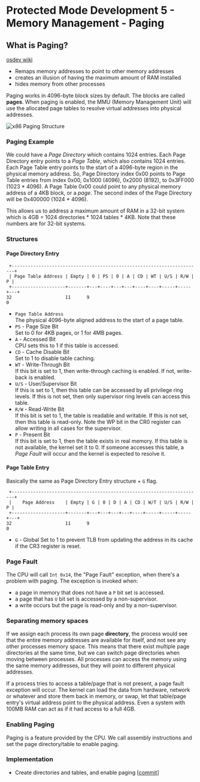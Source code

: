 # Protected Mode Development 5 - Memory Management - Paging

## What is Paging?

[osdev wiki](https://wiki.osdev.org/Paging)

- Remaps memory addresses to point to other memory addresses
- creates an illusion of having the maximum amount of RAM installed
- hides memory from other processes

Paging works in 4096-byte block sizes by default. The blocks are called **pages**. When paging is enabled, the MMU (Memory Management Unit) will use the allocated page tables to resolve virtual addresses into physical addresses.

![x86 Paging Structure](https://wiki.osdev.org/images/7/77/Paging_Structure.gif)

### Paging Example

We could have a _Page Directory_ which contains 1024 entries. Each Page Directory entry points to a _Page Table_, which also contains 1024 entries. Each Page Table entry points to the start of a 4096-byte region in the physical memory address. So, Page Directory index 0x00 points to Page Table entries from index 0x00, 0x1000 (4096), 0x2000 (8192), to 0x3FF000 (1023 \* 4096). A Page Table 0x00 could point to any physical memory address of a 4KB block, or a _page_. The second index of the Page Directory will be 0x400000 (1024 \* 4096).

This allows us to address a maximum amount of RAM in a 32-bit system which is 4GB = 1024 directories \* 1024 tables \* 4KB. Note that these numbers are for 32-bit systems.

### Structures

#### Page Directory Entry

```
 +-----------------------------------------------------------------------+
 | Page Table Address | Empty | 0 | PS | 0 | A | CD | WT | U/S | R/W | P |
 +--------------------+-------+---+----+---+---+----+----+-----+-----+---+
32                    11      9                                          0
```

- `Page Table Address`\
  The physical 4096-byte aligned address to the start of a page table.
- `PS` - Page Size Bit\
  Set to 0 for 4KB pages, or 1 for 4MB pages.
- `A` - Accessed Bit\
  CPU sets this to 1 if this table is accessed.
- `CD` - Cache Disable Bit\
  Set to 1 to disable table caching.
- `WT` - Write-Through Bit\
  If this bit is set to 1, then write-through caching is enabled. If not, write-back is enabled.
- `U/S` - User/Supervisor Bit\
  If this is set to 1, then this table can be accessed by all privilege ring levels. If this is not set, then only supervisor ring levels can access this table.
- `R/W` - Read-Write Bit\
  If this bit is set to 1, the table is readable and writable. If this is not set, then this table is read-only. Note the WP bit in the CR0 register can allow writing in all cases for the supervisor.
- `P` - Present Bit\
  If this bit is set to 1, then the table exists in real memory. If this table is not available, the kernel set it to 0. If someone accesses this table, a _Page Fault_ will occur and the kernel is expected to resolve it.

#### Page Table Entry

Basically the same as Page Directory Entry structure + `G` flag.

```
 +-----------------------------------------------------------------------+
 |    Page Address    | Empty | G | 0 | D | A | CD | W/T | U/S | R/W | P |
 +--------------------+-------+---+---+---+---+----+-----+-----+-----+---+
32                    11      9                                          0
```

- `G` - Global
  Set to 1 to prevent TLB from updating the address in its cache if the CR3 register is reset.

### Page Fault

The CPU will call `Int 0x14`, the "Page Fault" exception, when there's a problem with paging. The exception is invoked when:

- a page in memory that does not have a `P` bit set is accessed.
- a page that has `U` bit set is accessed by a non-supervisor.
- a write occurs but the page is read-only and by a non-supervisor.

### Separating memory spaces

If we assign each process its own page **directory**, the process would see that the entire memory addresses are available for itself, and not see any other processes memory space. This means that there exist multiple page directories at the same time, but we can switch page directories when moving between processes. All processes can access the memory using the same memory addresses, but they will point to different physical addresses.

If a process tries to access a table/page that is not present, a page fault exception will occur. The kernel can load the data from hardware, network or whatever and store them back in memory, or swap, let that table/page entry's virtual address point to the physical address. Even a system with 100MB RAM can act as if it had access to a full 4GB.

### Enabling Paging

Paging is a feature provided by the CPU. We call assembly instructions and set the page directory/table to enable paging.

### Implementation

- Create directories and tables, and enable paging [[commit]()]
